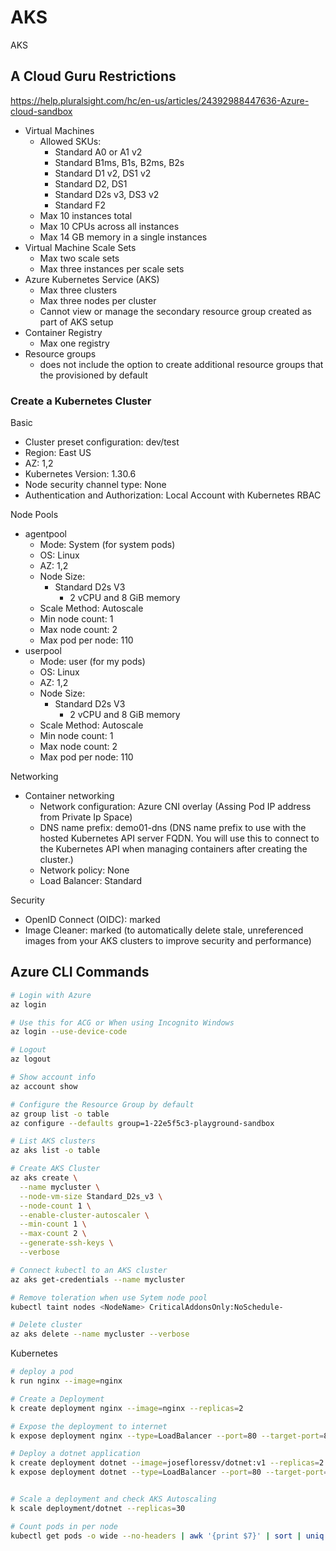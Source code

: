# AKS
AKS

## A Cloud Guru Restrictions
https://help.pluralsight.com/hc/en-us/articles/24392988447636-Azure-cloud-sandbox

* Virtual Machines
  * Allowed SKUs:
    * Standard A0 or A1 v2
    * Standard B1ms, B1s, B2ms, B2s
    * Standard D1 v2, DS1 v2
    * Standard D2, DS1
    * Standard D2s v3, DS3 v2
    * Standard F2
  * Max 10 instances total
  * Max 10 CPUs across all instances
  * Max 14 GB memory in a single instances
* Virtual Machine Scale Sets	
  * Max two scale sets
  * Max three instances per scale sets
* Azure Kubernetes Service (AKS)
  * Max three clusters
  * Max three nodes per cluster
  * Cannot view or manage the secondary resource group created as part of AKS setup
* Container Registry
  * Max one registry
* Resource groups
  * does not include the option to create additional resource groups that the provisioned by default

### Create a Kubernetes Cluster

Basic
* Cluster preset configuration: dev/test
* Region: East US
* AZ: 1,2
* Kubernetes Version: 1.30.6
* Node security channel type: None
* Authentication and Authorization: Local Account with Kubernetes RBAC

Node Pools
* agentpool
  * Mode: System (for system pods)
  * OS: Linux
  * AZ: 1,2
  * Node Size:
    * Standard D2s V3
      * 2 vCPU and 8 GiB memory
  * Scale Method: Autoscale
  * Min node count: 1
  * Max node count: 2
  * Max pod per node: 110
* userpool
  * Mode: user (for my pods)
  * OS: Linux
  * AZ: 1,2
  * Node Size:
    * Standard D2s V3
      * 2 vCPU and 8 GiB memory
  * Scale Method: Autoscale
  * Min node count: 1
  * Max node count: 2
  * Max pod per node: 110

Networking
* Container networking
  * Network configuration: Azure CNI overlay (Assing Pod IP address from Private Ip Space)
  * DNS name prefix: demo01-dns (DNS name prefix to use with the hosted Kubernetes API server FQDN. You will use this to connect to the Kubernetes API when managing containers after creating the cluster.)
  * Network policy: None
  * Load Balancer: Standard

Security
* OpenID Connect (OIDC): marked
* Image Cleaner: marked (to automatically delete stale, unreferenced images from your AKS clusters to improve security and performance)

## Azure CLI Commands

```bash
# Login with Azure
az login

# Use this for ACG or When using Incognito Windows
az login --use-device-code

# Logout
az logout

# Show account info
az account show

# Configure the Resource Group by default
az group list -o table
az configure --defaults group=1-22e5f5c3-playground-sandbox

# List AKS clusters
az aks list -o table

# Create AKS Cluster
az aks create \
  --name mycluster \
  --node-vm-size Standard_D2s_v3 \
  --node-count 1 \
  --enable-cluster-autoscaler \
  --min-count 1 \
  --max-count 2 \
  --generate-ssh-keys \
  --verbose

# Connect kubectl to an AKS cluster
az aks get-credentials --name mycluster

# Remove toleration when use Sytem node pool
kubectl taint nodes <NodeName> CriticalAddonsOnly:NoSchedule-

# Delete cluster
az aks delete --name mycluster --verbose
```

Kubernetes

```bash
# deploy a pod
k run nginx --image=nginx

# Create a Deployment
k create deployment nginx --image=nginx --replicas=2

# Expose the deployment to internet
k expose deployment nginx --type=LoadBalancer --port=80 --target-port=80 --name=nginxlb

# Deploy a dotnet application
k create deployment dotnet --image=josefloressv/dotnet:v1 --replicas=2
k expose deployment dotnet --type=LoadBalancer --port=80 --target-port=8080 --name=dotnetlb


# Scale a deployment and check AKS Autoscaling
k scale deployment/dotnet --replicas=30

# Count pods in per node
kubectl get pods -o wide --no-headers | awk '{print $7}' | sort | uniq -c
```
